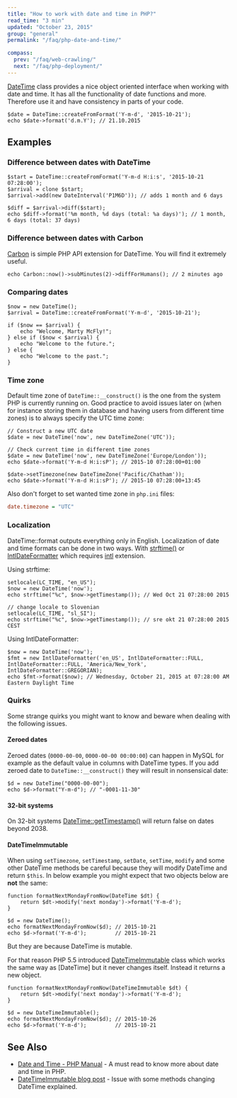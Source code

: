 ```yaml
---
title: "How to work with date and time in PHP?"
read_time: "3 min"
updated: "October 23, 2015"
group: "general"
permalink: "/faq/php-date-and-time/"

compass:
  prev: "/faq/web-crawling/"
  next: "/faq/php-deployment/"
---
```


[DateTime](http://php.net/manual/en/class.datetime.php) class provides a nice
object oriented interface when working with date and time. It has all the
functionality of date functions and more. Therefore use it and have consistency
in parts of your code.

```php?start_inline=1
$date = DateTime::createFromFormat('Y-m-d', '2015-10-21');
echo $date->format('d.m.Y'); // 21.10.2015
```

## Examples

### Difference between dates with DateTime

```php?start_inline=1
$start = DateTime::createFromFormat('Y-m-d H:i:s', '2015-10-21 07:28:00');
$arrival = clone $start;
$arrival->add(new DateInterval('P1M6D')); // adds 1 month and 6 days

$diff = $arrival->diff($start);
echo $diff->format('%m month, %d days (total: %a days)'); // 1 month, 6 days (total: 37 days)
```

### Difference between dates with Carbon

[Carbon](https://github.com/briannesbitt/Carbon) is simple PHP API extension for
DateTime. You will find it extremely useful.

```php?start_inline=1
echo Carbon::now()->subMinutes(2)->diffForHumans(); // 2 minutes ago
```

### Comparing dates

```php?start_inline=1
$now = new DateTime();
$arrival = DateTime::createFromFormat('Y-m-d', '2015-10-21');

if ($now == $arrival) {
    echo "Welcome, Marty McFly!";
} else if ($now < $arrival) {
    echo "Welcome to the future.";
} else {
    echo "Welcome to the past.";
}
```

### Time zone

Default time zone of `DateTime::__construct()` is the one from the system PHP is
currently running on. Good practice to avoid issues later on (when for instance
storing them in database and having users from different time zones) is to always
specify the UTC time zone:

```php?start_inline=1
// Construct a new UTC date
$date = new DateTime('now', new DateTimeZone('UTC'));

// Check current time in different time zones
$date = new DateTime('now', new DateTimeZone('Europe/London'));
echo $date->format('Y-m-d H:i:sP'); // 2015-10 07:28:00+01:00

$date->setTimezone(new DateTimeZone('Pacific/Chatham'));
echo $date->format('Y-m-d H:i:sP'); // 2015-10 07:28:00+13:45
```

Also don't forget to set wanted time zone in `php.ini` files:

```ini
date.timezone = "UTC"
```

### Localization

DateTime::format outputs everything only in English. Localization of date and
time formats can be done in two ways. With [strftime()](http://php.net/manual/en/function.strftime.php)
or [IntlDateFormatter](http://php.net/manual/en/class.intldateformatter.php)
which requires [intl](http://php.net/manual/en/book.intl.php) extension.

Using strftime:

```php?start_inline=1
setlocale(LC_TIME, "en_US");
$now = new DateTime('now');
echo strftime("%c", $now->getTimestamp()); // Wed Oct 21 07:28:00 2015

// change locale to Slovenian
setlocale(LC_TIME, "sl_SI");
echo strftime("%c", $now->getTimestamp()); // sre okt 21 07:28:00 2015 CEST
```

Using IntlDateFormatter:

```php?start_inline=1
$now = new DateTime('now');
$fmt = new IntlDateFormatter('en_US', IntlDateFormatter::FULL, IntlDateFormatter::FULL, 'America/New_York', IntlDateFormatter::GREGORIAN);
echo $fmt->format($now); // Wednesday, October 21, 2015 at 07:28:00 AM Eastern Daylight Time
```

### Quirks

Some strange quirks you might want to know and beware when dealing with the
following issues.

#### Zeroed dates

Zeroed dates (`0000-00-00`, `0000-00-00 00:00:00`) can happen in MySQL for
example as the default value in columns with DateTime types. If you add zeroed
date to `DateTime::__construct()` they will result in nonsensical date:

```php?start_inline=1
$d = new DateTime("0000-00-00");
echo $d->format("Y-m-d"); // "-0001-11-30"
```

#### 32-bit systems

On 32-bit systems [DateTime::getTimestamp()](http://php.net/manual/en/datetime.gettimestamp.php)
will return false on dates beyond 2038.

#### DateTimeImmutable

When using `setTimezone`, `setTimestamp`, `setDate`, `setTime`, `modify` and some
other DateTime methods be careful because they will modify DateTime and return
`$this`. In below example you might expect that two objects below are **not**
the same:

```php?start_inline=1
function formatNextMondayFromNow(DateTime $dt) {
    return $dt->modify('next monday')->format('Y-m-d');
}

$d = new DateTime();
echo formatNextMondayFromNow($d); // 2015-10-21
echo $d->format('Y-m-d');         // 2015-10-21
```

But they are because DateTime is mutable.

For that reason PHP 5.5 introduced
[DateTimeImmutable](http://php.net/manual/en/class.datetimeimmutable.php) class
which works the same way as [DateTime] but it never changes itself. Instead it
returns a new object.

```php?start_inline=1
function formatNextMondayFromNow(DateTimeImmutable $dt) {
    return $dt->modify('next monday')->format('Y-m-d');
}

$d = new DateTimeImmutable();
echo formatNextMondayFromNow($d); // 2015-10-26
echo $d->format('Y-m-d');         // 2015-10-21
```

## See Also

* [Date and Time - PHP Manual](http://php.net/manual/en/book.datetime.php) - A must read to know more about date and time in PHP.
* [DateTimeImmutable blog post](http://derickrethans.nl/immutable-datetime.html) - Issue with some methods changing DateTime explained.
